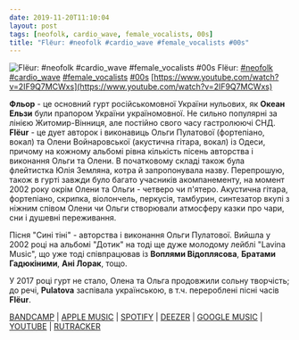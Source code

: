 ```yaml
---
date: 2019-11-20T11:10:04
layout: post
tags: [neofolk, cardio_wave, female_vocalists, 00s]
title: "Flёur: #neofolk #cardio_wave #female_vocalists #00s"
---
```

![Flёur: #neofolk #cardio_wave #female_vocalists #00s](https://i.ytimg.com/vi/2IF9Q7MCWxs/hqdefault.jpg)
Flёur: [#neofolk](/tags/#neofolk) [#cardio_wave](/tags/#cardio_wave) [#female_vocalists](/tags/#female_vocalists) [#00s](/tags/#00s) [https://www.youtube.com/watch?v=2IF9Q7MCWxs](https://www.youtube.com/watch?v=2IF9Q7MCWxs)

**Фльор** - це основний гурт російськомовної України нульових, як **Океан Ельзи** були прапором України україномовної. Не сильно популярні за лінією Житомир-Вінниця, але постійно свого часу гастролюючі СНД. **Flёur** - це дует авторок і виконавиць Ольги Пулатової (фортепіано, вокал) та Олени Войнаровської (акустична гітара, вокал) із Одеси, причому на кожному альбомі рівна кількість пісень авторства і виконання Ольги та Олени. В початковому складі також була флейтистка Юлія Земляна, котра й запропонувала назву. Перепрошую, також в гурті завжди було багато учасників акомпанементу, на момент 2002 року окрім Олени та Ольги - четверо чи п&#39;ятеро. Акустична гітара, фортепіано, скрипка, віолончель, перкусія, тамбурин, синтезатор вкупі з ніжним співом Олени чи Ольги створювали атмосферу казки про чари, сни і душевні переживання.

Пісня &quot;Сині тіні&quot; - авторства і виконання Ольги Пулатової. Вийшла у 2002 році на альбомі &quot;Дотик&quot; на тоді ще дуже молодому лейблі &quot;Lavina Music&quot;, що уже тоді співпрацював із **Воплями Відоплясова**, **Братами Гадюкіними**, **Ані Лорак**, тощо.

У 2017 році гурт не стало, Олена та Ольга продовжили сольну творчість; до речі, **Pulatova** заспівала українською, в т.ч. перероблені пісні часів **Flёur**.

[BANDCAMP](https://fleur-music.bandcamp.com/album/prikosnovenie) | [APPLE MUSIC](https://music.apple.com/tr/album/%D0%BF%D1%80%D0%B8%D0%BA%D0%BE%D1%81%D0%BD%D0%BE%D0%B2%D0%B5%D0%BD%D0%B8%D0%B5/927893510) | [SPOTIFY](https://open.spotify.com/album/5uFi0CLRtjRFaFcgOntnU7) | [DEEZER](https://www.deezer.com/album/8894447?utm_source=deezer&amp;utm_content=album-8894447&amp;utm_term=1601611822_1574240792&amp;utm_medium=web) | [GOOGLE MUSIC](https://play.google.com/music/m/Bhaaaaqrmqu33vqz7hreunb6dqy?t=_-_Fleur) | [YOUTUBE](https://www.youtube.com/playlist?list=PLqQszSyK-y5jjhAjXK7bTR2sZn_kajwxt) | [RUTRACKER](https://rutracker.org/forum/viewtopic.php?t=399193)